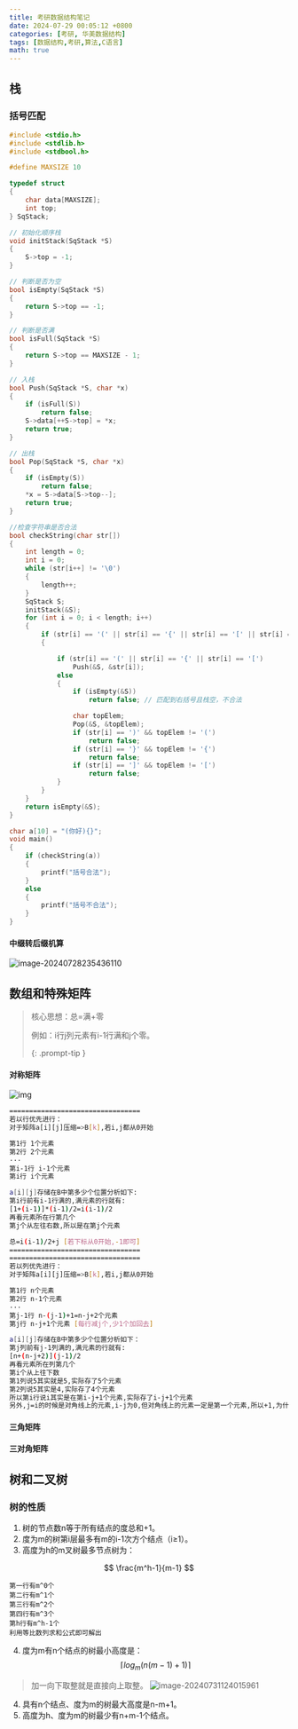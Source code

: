 ```yaml
---
title: 考研数据结构笔记
date: 2024-07-29 00:05:12 +0800
categories: [考研, 华美数据结构]
tags: [数据结构,考研,算法,C语言]
math: true
---
```


## 栈

### 括号匹配

```c
#include <stdio.h>
#include <stdlib.h>
#include <stdbool.h>

#define MAXSIZE 10

typedef struct
{
    char data[MAXSIZE];
    int top;
} SqStack;

// 初始化顺序栈
void initStack(SqStack *S)
{
    S->top = -1;
}

// 判断是否为空
bool isEmpty(SqStack *S)
{
    return S->top == -1;
}

// 判断是否满
bool isFull(SqStack *S)
{
    return S->top == MAXSIZE - 1;
}

// 入栈
bool Push(SqStack *S, char *x)
{
    if (isFull(S))
        return false;
    S->data[++S->top] = *x;
    return true;
}

// 出栈
bool Pop(SqStack *S, char *x)
{
    if (isEmpty(S))
        return false;
    *x = S->data[S->top--];
    return true;
}

//检查字符串是否合法
bool checkString(char str[])
{
    int length = 0;
    int i = 0;
    while (str[i++] != '\0')
    {
        length++;
    }
    SqStack S;
    initStack(&S);
    for (int i = 0; i < length; i++)
    {
        if (str[i] == '(' || str[i] == '{' || str[i] == '[' || str[i] == ')' || str[i] == '}' || str[i] == ']')
        {

            if (str[i] == '(' || str[i] == '{' || str[i] == '[')
                Push(&S, &str[i]);
            else
            {
                if (isEmpty(&S))
                    return false; // 匹配到右括号且栈空，不合法

                char topElem;
                Pop(&S, &topElem);
                if (str[i] == ')' && topElem != '(')
                    return false;
                if (str[i] == '}' && topElem != '{')
                    return false;
                if (str[i] == ']' && topElem != '[')
                    return false;
            }
        }
    }
    return isEmpty(&S);
}

char a[10] = "(你好){}";
void main()
{
    if (checkString(a))
    {
        printf("括号合法");
    }
    else
    {
        printf("括号不合法");
    }
}

```

#### 中缀转后缀机算

![image-20240728235436110](https://cdn.jsdelivr.net/gh/MasterKe2003/my_blog_picture/2024%2F07%2F28%2F1722182076.png)

## 数组和特殊矩阵

> 核心思想：总=满+零
>
> 例如：i行j列元素有i-1行满和j个零。
>
> {: .prompt-tip }

#### 对称矩阵

![img](https://images2015.cnblogs.com/blog/932246/201607/932246-20160723093306544-1405819987.png)

```bash
=================================
若以行优先进行：
对于矩阵a[i][j]压缩=>B[k],若i,j都从0开始

第1行 1个元素
第2行 2个元素
···
第i-1行 i-1个元素
第i行 i个元素

a[i][j]存储在B中第多少个位置分析如下:
第i行前有i-1行满的,满元素的行就有:
[1+(i-1)]*(i-1)/2=i(i-1)/2
再看元素所在行第几个
第j个从左往右数,所以是在第j个元素

总=i(i-1)/2+j [若下标从0开始,-1即可]
=================================
=================================
若以列优先进行：
对于矩阵a[i][j]压缩=>B[k],若i,j都从0开始

第1行 n个元素
第2行 n-1个元素
···
第j-1行 n-(j-1)+1=n-j+2个元素
第j行 n-j+1个元素 [每行减j个,少1个加回去]

a[i][j]存储在B中第多少个位置分析如下：
第j列前有j-1列满的,满元素的行就有:
[n+(n-j+2)](j-1)/2
再看元素所在列第几个
第i个从上往下数
第1列说5其实就是5,实际存了5个元素
第2列说5其实是4,实际存了4个元素
所以第i行说i其实是在第i-j+1个元素,实际存了i-j+1个元素
另外,j=i的时候是对角线上的元素,i-j为0,但对角线上的元素一定是第一个元素,所以+1,为什么是i-j而不是j-i呢？因为这里下半角矩阵i是≥j的
```

#### 三角矩阵

#### 三对角矩阵

## 树和二叉树

### 树的性质

1. 树的节点数n等于所有结点的度总和+1。
2. 度为m的树第i层最多有m的i-1次方个结点（i≥1）。
3. 高度为h的m叉树最多节点树为：

$$
\frac{m^h-1}{m-1}
$$

```
第一行有m^0个
第二行有m^1个
第三行有m^2个
第四行有m^3个
第h行有m^h-1个
利用等比数列求和公式即可解出
```

4. 度为m有n个结点的树最小高度是：
   $$
   {\lceil}log_m(n(m-1)+1){\rceil}
   $$

> 加一向下取整就是直接向上取整。
> ![image-20240731124015961](https://cdn.jsdelivr.net/gh/MasterKe2003/my_blog_picture/2024%2F07%2F31%2F1722400823.png)

4. 具有n个结点、度为m的树最大高度是n-m+1。
5. 高度为h、度为m的树最少有n+m-1个结点。